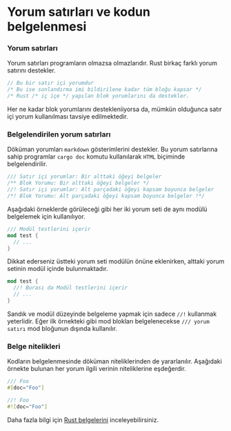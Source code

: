 # Yorum satırları ve kodun belgelenmesi
### Yorum satırları
Yorum satırları programların olmazsa olmazlarıdır. Rust birkaç farklı yorum satırını destekler.

```Rust
// Bu bir satır içi yorumdur
/* Bu ise sonlandırma imi bildirilene kadar tüm bloğu kapsar */
/* Rust /* iç içe */ yapılan blok yorumlarını da destekler.
````

Her ne kadar blok yorumlarını destekleniiyorsa da, mümkün olduğunca satır içi yorum kullanılması tavsiye edilmektedir.

### Belgelendirilen yorum satırları
Döküman yorumları `markdown` gösterimlerini destekler. Bu yorum satırlarına sahip programlar `cargo doc` komutu kullanılarak `HTML` biçiminde belgelendirilir. 

```Rust
/// Satır içi yorumlar: Bir alttaki öğeyi belgeler
/** Blok Yorumu: Bir alttaki öğeyi belgeler */
//! Satır içi yorumlar: Alt parçadaki öğeyi kapsam boyunca belgeler
/*! Blok Yorumu: Alt parçadaki öğeyi kapsam boyunca belgeler !*/
````

Aşağıdaki örneklerde görüleceği gibi her iki yorum seti de aynı modülü belgelemek için kullanılıyor. 

```Rust
/// Modül testlerini içerir 
mod test { 
  // ... 
} 
````
Dikkat ederseniz üstteki yorum seti modülün önüne eklenirken, alttaki yorum setinin modül içinde bulunmaktadır.

```Rust
mod test { 
  //! Burası da Modül testlerini içerir 
  // ... 
}
````

Sandık ve modül düzeyinde belgeleme yapmak için sadece `//!` kullanmak yeterlidir. Eğer ilk örnekteki gibi mod blokları belgelenecekse   `/// yorum satırı` mod bloğunun dışında kullanılır.

### Belge nitelikleri
Kodların belgelenmesinde döküman niteliklerinden de yararlanılır. Aşağıdaki örnekte bulunan her yorum ilgili verinin niteliklerine eşdeğerdir.

```Rust
/// Foo 
#[doc="Foo"] 

//! Foo 
#![doc="Foo"]
````

Daha fazla bilgi için [Rust belgelerini](https://doc.rust-lang.org/1.30.0/book/first-edition/documentation.html) inceleyebilirsiniz.
